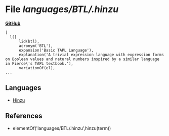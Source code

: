 # File _languages/BTL/.hinzu_
**[GitHub](https://github.com/softlang/yas/blob/master/languages/BTL/.hinzu)**
```
[
  l([
      lid(btl),
      acronym('BTL'),
      expansion('Basic TAPL Language'),
      explanation('A trivial expression language with expression forms on Boolean values and natural numbers inspired by a similar language in Pierce\'s TAPL textbook.'),
      variationOf(el),
...
```

## Languages
* [Hinzu](../languages/Hinzu.md)

## References
* elementOf('languages/BTL/.hinzu',hinzu(term))
